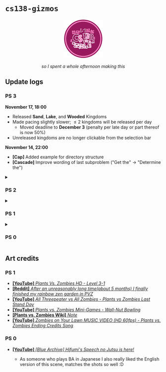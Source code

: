 # `cs138-gizmos`

<div align="center">

<img src="./assets/138_logo.png" width="25%" />

<i>so I spent a whole afternoon making this</i>

</div>

## Update logs

### PS 3

**November 17, 18:00**

- Released **Sand**, **Lake**, and **Wooded** Kingdoms
- Made pacing slightly slower; $`\le 2`$ kingdoms will be released per day
  - Moved deadline to **December 3** (penalty per late day or part thereof is now 50%)
- Unreleased kingdoms are no longer clickable from the selection bar

**November 14, 22:00**

- **[Cap]** Added example for directory structure
- **[Cascade]** Improve wording of last subproblem ("Get the" -> "Determine the")

<details>
<summary><h3>PS 2</h3></summary>

**October 18, 20:30**

- Moved deadline to **October 24**
- Fix minor typo in first subproblem of `Shooting Far` (`Vec` -> `Vector`)

**October 7, 13:00**

- Full problem set release

</details>

<details>
<summary><h3>PS 1</h3></summary>

**September 12, 15:00**

- Update submission instructions (`team.txt`, only `.zip` archives are allowed now)
- `Flower Arrangement`: update submission instructions and give a sample file format
- `Tall-nut Bowling`: specify the definition of "iteration matrices" we're using
- `Garden Goodbyes`: add a few more guide questions

**September 2, 12:00**

- `Flower Arrangement`: fix minor typos ("sunflowers" –> "Marigolds", $`1 \le Z_{i,j} \le 10^9`$ –> $`0 \le Z_{i,j} \le 10^9`$)
- `Last Stand`: fix minor typo ("nonnegative" –> "positive")

**August 31, 17:00**

- Add instructions on:

  - usage of builtin/external Python libraries
  - formatting inexact answers

- `Last Stand`: Clarify that any answer will be accepted if multiple answers exist

**August 29, 21:30**

- Specify usage/non-usage of pivoting for Gaussian Elimination subproblems
- Qualify LU factorization subproblems properly ("the" –> "a")
- `Flower Arrangement`: indicate that $`Z_{i,j}`$ can be $`0`$
- `Threepeater Tally`: make permutation matrix $`P`$ explicit; remove one subproblem and slightly increase value of last two subproblems
- `Tall-nut Bowling`: specify iteration matrices for spectral-radius-related subproblems

</details>

<details>
<summary><h3>PS 0</h3></summary>

**September 24, 23:00**

- What to call me
- There's no point in submitting four days later whoops haha

**September 21, 17:00**

- Update my F2F times
- Get ACL's room number right (oops)
- Use "before" instead of "until" wording for deadline example
- Make **Lec** scoring system even clearer

**September 3, 23:00**

- Add instructions for contacting me (Daryll)
- Add bullet point on indiv / pairing system
- Very minor stylistic changes

**August 28, 14:00**

- Reword bullet point in **Instructions** to make getting $`0`$ points possible

</details>

## Art credits

### PS 1

- [**\[YouTube\]** _Plants Vs. Zombies HD - Level 3-1_](https://www.youtube.com/watch?v=NshfGOoSDOw)
- [**\[Reddit\]** _After an unreasonably long time(about 5 months) I finally finished my rainbow zen garden in PVZ_](https://www.reddit.com/r/PlantsVSZombies/comments/i7onhm/after_an_unreasonably_long_timeabout_5_months_i/)
- [**\[YouTube\]** _All Threepeater vs All Zombies - Plants vs Zombies Last Stand Day_](https://www.youtube.com/watch?v=H_0ehr6OTRs)
- [**\[YouTube\]** _Plants vs. Zombies Mini-Games - Wall-Nut Bowling_](https://www.youtube.com/watch?v=FwLqnzXtm-M)
- [**\[Plants vs. Zombies Wiki\]** _Note_](https://plantsvszombies.fandom.com/wiki/Note)
- [**\[YouTube\]** _Zombies on Your Lawn MUSIC VIDEO (HD 60fps) - Plants vs. Zombies Ending Credits Song_](https://www.youtube.com/watch?v=Jb9caDRp_30)

### PS 0

- [**\[YouTube\]** _\[Blue Archive\] Hifumi's Speech no Jutsu is here!_](https://www.youtube.com/watch?v=xeMNQBdg-Wo)

  - As someone who plays BA in Japanese I also really liked the English version of this scene, matches the shots so well :D
